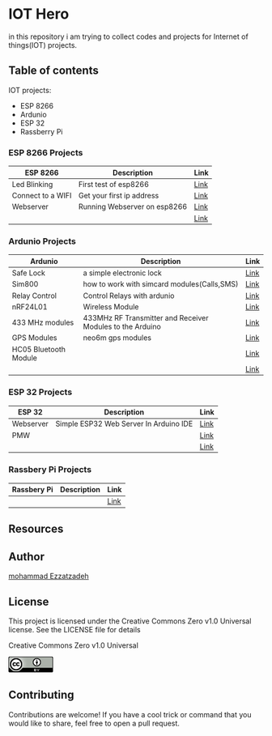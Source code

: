 # IOT Hero
in this repository i am trying to collect codes and projects for Internet of things(IOT) projects.



## Table of contents
IOT projects:
<ul>
<li>ESP 8266</li> 
<li>Ardunio</li> 
<li>ESP 32</li>
<li>Rassberry Pi</li>
</ul>



### ESP 8266 Projects

|ESP 8266|Description|Link|
|---|---|---|
|Led Blinking|First test of esp8266 |<a href="/codes/esp8266/test1/">Link</a>|
|Connect to a WIFI|Get your first ip address|<a href="/codes/esp8266/Wifi_1/">Link</a>|
|Webserver| Running Webserver on esp8266|<a href="/codes/esp8266/Webserver">Link</a>|
|    |   |<a href="/codes/esp8266/">Link</a>|



### Ardunio Projects

|Ardunio|Description|Link|
|---|---|---|
|Safe Lock|a simple electronic lock|<a href="/codes/ardunio/Lock_door/">Link</a>|
|Sim800 |how to work with simcard modules(Calls,SMS)|<a href="/codes/ardunio/sim800/">Link</a>|
|Relay Control|Control Relays with ardunio|<a href="/codes/ardunio/RelayControl/">Link</a>|
|nRF24L01|Wireless Module  |<a href="/codes/ardunio/wireless/">Link</a> |
|433 MHz modules|433MHz RF Transmitter and Receiver Modules to the Arduino|<a href="/codes/ardunio/433RF/">Link</a> |
|GPS Modules|neo6m gps modules |<a href="/codes/ardunio/GPS/">Link</a> |
|HC05 Bluetooth Module    |   |<a href="/codes/ardunio/bluetooth/">Link</a> |
|    |   |<a href="/codes/ardunio/">Link</a> |



### ESP 32 Projects

|ESP 32|Description|Link|
|---|---|---|
|Webserver  |Simple ESP32 Web Server In Arduino IDE    |<a href="/codes/esp32/webserver/">Link</a>|
|PMW  |    |<a href="/codes/esp32/webserver/">Link</a>|
|  |    |<a href="/codes/esp32/webserver/">Link</a>|




### Rassbery Pi Projects

|Rassbery Pi|Description|Link|
|---|---|---|
|   |     |<a href="/codes/ardunio/Lock_door/">Link</a>|





## Resources




## Author
[mohammad Ezzatzadeh](https://github.com/pakoti)

## License
This project is licensed under the Creative Commons Zero v1.0 Universal license. See the LICENSE file for details

Creative Commons Zero v1.0 Universal

<img src="/88x31.png" alt="Creative Commons Zero v1.0 Universal">


## Contributing

Contributions are welcome! If you have a cool trick or command that you would like to share, feel free to open a pull request.